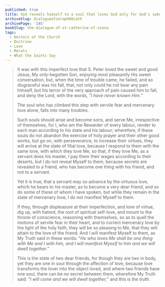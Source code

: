 ```yaml
---
published: true
title: God reveals himself to a soul that loves God only for God's sake
archiveSlug: dialogueofseraph00cath
archivePage: '145'
bookSlug: the-dialogue-of-st-catherine-of-siena
tags:
  - Doctors of the Church
  - Doctrine
  - Love
  - Morals
  - What the Saints Say
---
```


> It was with this imperfect love that S. Peter loved the sweet and good Jesus, My only-begotten Son, enjoying most pleasantly His sweet conversation, but, when the time of trouble came, he failed, and so disgraceful was his fall, that, not only could he not bear any pain himself, but his terror of the very approach of pain caused him to fall, and deny the Lord, with the words, "*I have never known Him.*"
>
> The soul who has climbed this step with servile fear and mercenary love alone, falls into many troubles.
>
> Such souls should arise and become sons, and serve Me, irrespective of themselves, for I, who am the Rewarder of every labour, render to each man according to his state and his labour; wherefore, if these souls do not abandon the exercise of holy prayer and their other good works, but go on, with perseverance, to increase their virtues, they will arrive at the state of filial love, because I respond to them with the same love, with which they love Me, so that, if they love Me, as a servant does his master, I pay them their wages according to their deserts, but I do not reveal Myself to them, because secrets are revealed to a friend, who has become one thing with his friend, and not to a servant.
>
> Yet it is true, that a servant may so advance by the virtuous love, which he bears to his master, as to become a very dear friend, and so do some of these of whom I have spoken, but while they remain in the state of mercenary love, I do not manifest Myself to them.
>
> If they, through displeasure at their imperfection, and love of virtue, dig up, with hatred, the root of spiritual self-love, and mount to the throne of conscience, reasoning with themselves, so as to quell the motions of servile fear in their heart, and to correct mercenary love by the light of the holy faith, they will be so pleasing to Me, that they will attain to the love of the friend. And I will manifest Myself to them, as My Truth said in these words: "*He who loves Me shall be one thing with Me and I with him, and I will manifest Myself to him and we will dwell together.*"
>
> This is the state of two dear friends, for though they are two in body, yet they are one in soul through the affection of love, because love transforms the lover into the object loved, and where two friends have one soul, there can be no secret between them, wherefore My Truth said: "*I will come and we will dwell together,*" and this is the truth.

